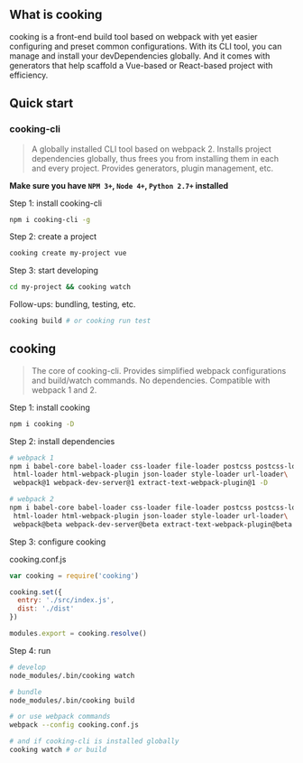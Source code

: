 <!-- toc -->

## What is cooking
cooking is a front-end build tool based on webpack with yet easier configuring and preset common configurations. With its CLI tool, you can manage and install your devDependencies globally. And it comes with generators that help scaffold a Vue-based or React-based project with efficiency.

## Quick start
### cooking-cli
> A globally installed CLI tool based on webpack 2. Installs project dependencies globally, thus frees you from installing them in each and every project. Provides generators, plugin management, etc.

**Make sure you have `NPM 3+`, `Node 4+`, `Python 2.7+` installed**

Step 1: install cooking-cli
```bash
npm i cooking-cli -g
```

Step 2: create a project
```bash
cooking create my-project vue
```

Step 3: start developing
```bash
cd my-project && cooking watch
```

Follow-ups: bundling, testing, etc.
```bash
cooking build # or cooking run test
```

## cooking
> The core of cooking-cli. Provides simplified webpack configurations and build/watch commands. No dependencies. Compatible with webpack 1 and 2.


Step 1: install cooking
```bash
npm i cooking -D
```

Step 2: install dependencies
```bash
# webpack 1
npm i babel-core babel-loader css-loader file-loader postcss postcss-loader\
 html-loader html-webpack-plugin json-loader style-loader url-loader\
 webpack@1 webpack-dev-server@1 extract-text-webpack-plugin@1 -D

# webpack 2
npm i babel-core babel-loader css-loader file-loader postcss postcss-loader\
 html-loader html-webpack-plugin json-loader style-loader url-loader\
 webpack@beta webpack-dev-server@beta extract-text-webpack-plugin@beta -D
```

Step 3: configure cooking

cooking.conf.js
```javascript
var cooking = require('cooking')

cooking.set({
  entry: './src/index.js',
  dist: './dist'
})

modules.export = cooking.resolve()
```

Step 4: run
```bash
# develop
node_modules/.bin/cooking watch

# bundle
node_modules/.bin/cooking build

# or use webpack commands
webpack --config cooking.conf.js

# and if cooking-cli is installed globally
cooking watch # or build
```
